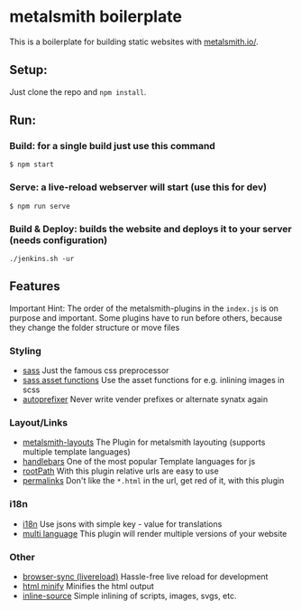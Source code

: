# metalsmith boilerplate

This is a boilerplate for building static websites with [metalsmith.io/](http://www.metalsmith.io).

## Setup:
Just clone the repo and `npm install`.

## Run:

### Build: for a single build just use this command
```
$ npm start
```

### Serve: a live-reload webserver will start (use this for dev)
```
$ npm run serve
```

### Build & Deploy: builds the website and deploys it to your server (needs configuration)
```
./jenkins.sh -ur
```

## Features
Important Hint: The order of the metalsmith-plugins in the `index.js` is on purpose and important.
Some plugins have to run before others, because they change the folder structure or move files

### Styling
- [sass](https://www.npmjs.com/package/metalsmith-sass) Just the famous css preprocessor
- [sass asset functions](https://www.npmjs.com/package/node-sass-asset-functions) Use the asset functions for e.g. inlining images in scss
- [autoprefixer](https://www.npmjs.com/package/metalsmith-autoprefixer) Never write vender prefixes or alternate synatx again

### Layout/Links
- [metalsmith-layouts](https://www.npmjs.com/package/metalsmith-layouts) The Plugin for metalsmith layouting (supports multiple template languages)
- [handlebars](https://www.npmjs.com/package/handlebars) One of the most popular Template languages for js
- [rootPath](https://www.npmjs.com/package/metalsmith-rootpath) With this plugin relative urls are easy to use
- [permalinks](https://www.npmjs.com/package/metalsmith-permalinks) Don't like the `*.html` in the url, get red of it, with this plugin

### i18n
- [i18n](https://www.npmjs.com/package/metalsmith-i18n) Use jsons with simple key - value for translations
- [multi language](https://www.npmjs.com/package/metalsmith-multi-language) This plugin will render multiple versions of your website

### Other
- [browser-sync (livereload)](https://www.npmjs.com/package/metalsmith-browser-sync) Hassle-free live reload for development
- [html minify](https://www.npmjs.com/package/metalsmith-html-minifier) Minifies the html output
- [inline-source](https://www.npmjs.com/package/metalsmith-inline-source) Simple inlining of scripts, images, svgs, etc.
